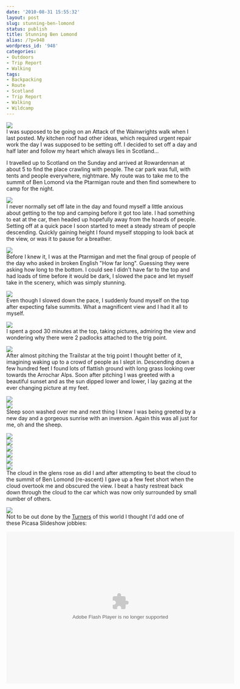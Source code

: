 ```yaml
---
date: '2010-08-31 15:55:32'
layout: post
slug: stunning-ben-lomond
status: publish
title: Stunning Ben Lomond
alias: /?p=948
wordpress_id: '948'
categories:
- Outdoors
- Trip Report
- Walking
tags:
- Backpacking
- Route
- Scotland
- Trip Report
- Walking
- Wildcamp
---
```


[![](http://www.stevenhorner.com/wp-content/uploads/2010/08/Munro-Week-August-2010-146.jpg)](http://www.stevenhorner.com/wp-content/uploads/2010/08/Munro-Week-August-2010-146.jpg)  
I was supposed to be going on an Attack of the Wainwrights walk when I last posted. My kitchen roof had other ideas, which required urgent repair work the day I was supposed to be setting off. I decided to set off a day and half later and follow my heart which always lies in Scotland...  

I travelled up to Scotland on the Sunday and arrived at Rowardennan at about 5 to find the place crawling with people. The car park was full, with tents and people everywhere, nightmare. My route was to take me to the summit of Ben Lomond via the Ptarmigan route and then find somewhere to camp for the night.  

[![](http://lh4.ggpht.com/_mwiBNuCX3e4/THA0GRXGodI/AAAAAAAAS18/hXucOLYs31w/s400/Munro%20Week%20August%202010%20005.JPG)](http://picasaweb.google.com/lh/photo/-JGItTT03uqv_3FB9IRAFg?feat=embedwebsite)  
I never normally set off late in the day and found myself a little anxious about getting to the top and camping before it got too late. I had something to eat at the car, then headed up hopefully away from the hoards of people. Setting off at a quick pace I soon started to meet a steady stream of people descending. Quickly gaining height I found myself stopping to look back at the view, or was it to pause for a breather.  

[![](http://lh6.ggpht.com/_mwiBNuCX3e4/THA4Ntb7sMI/AAAAAAAAS3c/ok24RqW_bT4/s400/Munro%20Week%20August%202010%20015.JPG)](http://picasaweb.google.com/lh/photo/QEPzvzLi1XDnHE_a3RNQuA?feat=embedwebsite)  
Before I knew it, I was at the Ptarmigan and met the final group of people of the day who asked in broken English "How far long". Guessing they were asking how long to the bottom. I could see I didn't have far to the top and had loads of time before it would be dark, I slowed the pace and let myself take in the scenery, which was simply stunning.  

[![](http://lh3.ggpht.com/_mwiBNuCX3e4/THA9oI7qUxI/AAAAAAAAS5k/96T-hr7RhaQ/s400/Munro%20Week%20August%202010%20028.JPG)](http://picasaweb.google.com/lh/photo/Xaz4307FdcXqKCRC61dBAA?feat=embedwebsite)  
Even though I slowed down the pace, I suddenly found myself on the top after expecting false summits. What a magnificent view and I had it all to myself.  

[![](http://lh6.ggpht.com/_mwiBNuCX3e4/THA-IEolx7I/AAAAAAAAS5w/isEEY0BxwwY/s400/Munro%20Week%20August%202010%20029.JPG)](http://picasaweb.google.com/lh/photo/HD3JsuHZuiwVremFnG4fHA?feat=embedwebsite)  
I spent a good 30 minutes at the top, taking pictures, admiring the view and wondering why there were 2 padlocks attached to the trig point.  

[![](http://lh6.ggpht.com/_mwiBNuCX3e4/THBGMAAFOeI/AAAAAAAAS9Y/ajjsIz8Tagw/s400/Munro%20Week%20August%202010%20051.JPG)](http://picasaweb.google.com/lh/photo/xCAxouFrCIK177MMWzZamA?feat=embedwebsite)  
After almost pitching the Trailstar at the trig point I thought better of it, imagining waking up to a crowd of people as I slept in. Descending down a few hundred feet I found lots of flattish ground with long grass looking over towards the Arrochar Alps. Soon after pitching I was greeted with a beautiful sunset and as the sun dipped lower and lower, I lay gazing at the ever changing picture at my feet.  

[![](http://lh3.ggpht.com/_mwiBNuCX3e4/THBLjfQt19I/AAAAAAAAS_8/CAhoR4FOuac/s400/Munro%20Week%20August%202010%20069.JPG)](http://picasaweb.google.com/lh/photo/tLM3cZLxqM8SzsIdpEbakg?feat=embedwebsite)  
[![](http://lh5.ggpht.com/_mwiBNuCX3e4/THBPweTrodI/AAAAAAAATCo/X_k4-SK6nVY/s400/Munro%20Week%20August%202010%20090.JPG)](http://picasaweb.google.com/lh/photo/-_EjJMKhUxq9bFRi2kUoGA?feat=embedwebsite)  
Sleep soon washed over me and next thing I knew I was being greeted by a new day and a gorgeous sunrise with an inversion. Again this was all just for me, oh and the sheep.  

[![](http://lh3.ggpht.com/_mwiBNuCX3e4/THBSTcNdE9I/AAAAAAAATEc/mw7uH6yb648/s400/Munro%20Week%20August%202010%20106.JPG)](http://picasaweb.google.com/lh/photo/CoNSQMlI4WZ4YPr2FizQdQ?feat=embedwebsite)  
[![](http://lh6.ggpht.com/_mwiBNuCX3e4/THBUWbGgBcI/AAAAAAAATFc/K9Y1naIz7Ak/s400/Munro%20Week%20August%202010%20112.JPG)](http://picasaweb.google.com/lh/photo/PcI_syYd_6qTF40fBXxs5g?feat=embedwebsite)  
[![](http://lh4.ggpht.com/_mwiBNuCX3e4/THBXjsOhBsI/AAAAAAAATHA/-snzVwnTy0Y/s400/Munro%20Week%20August%202010%20122.JPG)](http://picasaweb.google.com/lh/photo/v3pfqlBjKS8FnCxtOKoRyQ?feat=embedwebsite)  
[![](http://lh5.ggpht.com/_mwiBNuCX3e4/THBc0EGowOI/AAAAAAAATJY/Pv2pa6d-xsk/s400/Munro%20Week%20August%202010%20136.JPG)](http://picasaweb.google.com/lh/photo/LNzXjd3LJZIrr-L3MRkt1Q?feat=embedwebsite)  
[![](http://lh6.ggpht.com/_mwiBNuCX3e4/THBi3FO5S7I/AAAAAAAATME/25rW5VhRcmg/s400/Munro%20Week%20August%202010%20154.JPG)](http://picasaweb.google.com/lh/photo/o5vUUE-ItFCKWbGhzCn71Q?feat=embedwebsite)  
[![](http://lh4.ggpht.com/_mwiBNuCX3e4/THBgVfLyqfI/AAAAAAAATLA/4mwcZWLvVIQ/s400/Munro%20Week%20August%202010%20145.JPG)](http://picasaweb.google.com/lh/photo/9wYuCiYI592dXudGd1-TOw?feat=embedwebsite)  
The cloud in the glens rose as did I and after attempting to beat the cloud to the summit of Ben Lomond (re-ascent) I gave up a few feet short when the cloud overtook me and obscured the view. I beat a hasty restreat back down through the cloud to the car which was now only surrounded by small number of others.  

[![](http://lh3.ggpht.com/_mwiBNuCX3e4/THBnxUmdOJI/AAAAAAAATOM/J8V5isimTgo/s400/Munro%20Week%20August%202010%20166.JPG)](http://picasaweb.google.com/lh/photo/1a5HLlWrua65BMvrK_oJvA?feat=embedwebsite)  
Not to be out done by the [Turners](http://lightweightoutdoors.com/) of this world I thought I'd add one of these Picasa Slideshow jobbies:  

<embed type="application/x-shockwave-flash" src="http://picasaweb.google.com/s/c/bin/slideshow.swf" width="600" height="400" flashvars="host=picasaweb.google.com&#038;captions=1&#038;hl=en_US&#038;feat=flashalbum&#038;RGB=0x000000&#038;feed=http%3A%2F%2Fpicasaweb.google.com%2Fdata%2Ffeed%2Fapi%2Fuser%2Fsteven.horner%2Falbumid%2F5507957687389857729%3Falt%3Drss%26kind%3Dphoto%26hl%3Den_US" pluginspage="http://www.macromedia.com/go/getflashplayer"></embed>
